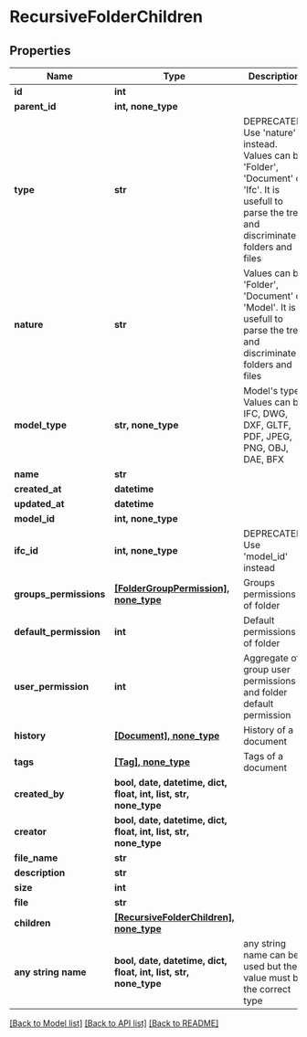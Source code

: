 # RecursiveFolderChildren


## Properties
Name | Type | Description | Notes
------------ | ------------- | ------------- | -------------
**id** | **int** |  | 
**parent_id** | **int, none_type** |  | [readonly] 
**type** | **str** | DEPRECATED: Use &#39;nature&#39; instead. Values can be &#39;Folder&#39;, &#39;Document&#39; or &#39;Ifc&#39;. It is usefull to parse the tree and discriminate folders and files | [readonly] 
**nature** | **str** | Values can be &#39;Folder&#39;, &#39;Document&#39; or &#39;Model&#39;. It is usefull to parse the tree and discriminate folders and files | [readonly] 
**model_type** | **str, none_type** | Model&#39;s type. Values can be IFC, DWG, DXF, GLTF, PDF, JPEG, PNG, OBJ, DAE, BFX | [readonly] 
**name** | **str** |  | 
**created_at** | **datetime** |  | 
**updated_at** | **datetime** |  | 
**model_id** | **int, none_type** |  | [readonly] 
**ifc_id** | **int, none_type** | DEPRECATED: Use &#39;model_id&#39; instead | [readonly] 
**groups_permissions** | [**[FolderGroupPermission], none_type**](FolderGroupPermission.md) | Groups permissions of folder | [readonly] 
**default_permission** | **int** | Default permissions of folder | [readonly] 
**user_permission** | **int** | Aggregate of group user permissions and folder default permission | [readonly] 
**history** | [**[Document], none_type**](Document.md) | History of a document | [readonly] 
**tags** | [**[Tag], none_type**](Tag.md) | Tags of a document | [readonly] 
**created_by** | **bool, date, datetime, dict, float, int, list, str, none_type** |  | [optional] 
**creator** | **bool, date, datetime, dict, float, int, list, str, none_type** |  | [optional] 
**file_name** | **str** |  | [optional] 
**description** | **str** |  | [optional] 
**size** | **int** |  | [optional] 
**file** | **str** |  | [optional] 
**children** | [**[RecursiveFolderChildren], none_type**](RecursiveFolderChildren.md) |  | [optional] 
**any string name** | **bool, date, datetime, dict, float, int, list, str, none_type** | any string name can be used but the value must be the correct type | [optional]

[[Back to Model list]](../README.md#documentation-for-models) [[Back to API list]](../README.md#documentation-for-api-endpoints) [[Back to README]](../README.md)


